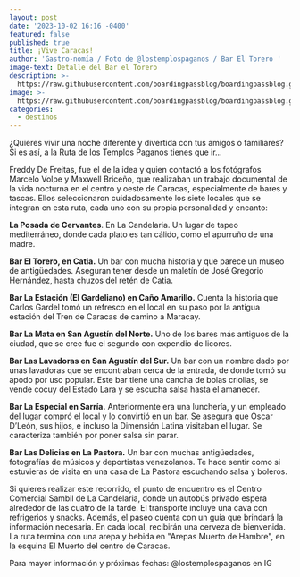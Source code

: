 ```yaml
---
layout: post
date: '2023-10-02 16:16 -0400'
featured: false
published: true
title: ¡Vive Caracas!
author: 'Gastro-nomía / Foto de @lostemplospaganos / Bar El Torero '
image-text: Detalle del Bar el Torero
description: >-
  https://raw.githubusercontent.com/boardingpassblog/boardingpassblog.github.io/main/assets/images/2_templospaganos.jpg
image: >-
  https://raw.githubusercontent.com/boardingpassblog/boardingpassblog.github.io/main/assets/images/2_templospaganos.jpg
categories:
  - destinos
---
```


¿Quieres vivir una noche diferente y divertida con tus amigos o familiares? Si es así, a la Ruta de los Templos Paganos tienes que ir…

Freddy De Freitas, fue el de la idea y quien contactó a los fotógrafos Marcelo Volpe y Maxwell Briceño, que realizaban un trabajo documental de la vida nocturna en el centro y oeste de Caracas, especialmente de bares y tascas. Ellos seleccionaron cuidadosamente los siete locales que se integran en esta ruta, cada uno con su propia personalidad y encanto:

**La Posada de Cervantes**. En La Candelaria. Un lugar de tapeo mediterráneo, donde cada plato es tan cálido, como el apurruño de una madre.

**Bar El Torero, en Catia.** Un bar con mucha historia y que parece un museo de antigüedades. Aseguran tener desde un maletín de José Gregorio Hernández, hasta chuzos del retén de Catia.

**Bar La Estación (El Gardeliano) en Caño Amarillo.** Cuenta la historia que Carlos Gardel tomó un refresco en el local en su paso por la antigua estación del Tren de Caracas de camino a Maracay.

**Bar La Mata en San Agustín del Norte.** Uno de los bares más antiguos de la ciudad, que se cree fue el segundo con expendio de licores.

**Bar Las Lavadoras en San Agustín del Sur.** Un bar con un nombre dado por unas lavadoras que se encontraban cerca de la entrada, de donde tomó su apodo por uso popular. Este bar tiene una cancha de bolas criollas, se vende cocuy del Estado Lara y se escucha salsa hasta el amanecer.

**Bar La Especial en Sarría.** Anteriormente era una lunchería, y un empleado del lugar compró el local y lo convirtió en un bar. Se asegura que Oscar D’León, sus hijos, e incluso la Dimensión Latina visitaban el lugar. Se caracteriza también por poner salsa sin parar.

**Bar Las Delicias en La Pastora.** Un bar con muchas antigüedades, fotografías de músicos y deportistas venezolanos. Te hace sentir como si estuvieras de visita en una casa de La Pastora escuchando salsa y boleros.

Si quieres realizar este recorrido, el punto de encuentro es el Centro Comercial Sambil de La Candelaria, donde un autobús privado espera alrededor de las cuatro de la tarde. El transporte incluye una cava con refrigerios y snacks. Además, el paseo cuenta con un guía que brindará la información necesaria. En cada local, recibirán una cerveza de bienvenida. La ruta termina con una arepa y bebida en "Arepas Muerto de Hambre", en la esquina El Muerto del centro de Caracas.

Para mayor información y próximas fechas: @lostemplospaganos en IG


